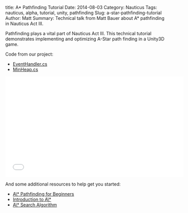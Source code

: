 title: A* Pathfinding Tutorial
Date: 2014-08-03
Category: Nauticus
Tags: nauticus, alpha, tutorial, unity, pathfinding
Slug: a-star-pathfinding-tutorial
Author: Matt
Summary: Technical talk from Matt Bauer about A* pathfinding in Nauticus Act III. 

Pathfinding plays a vital part of Nauticus Act III.
This technical tutorial demonstrates implementing and optimizing A-Star path finding in a Unity3D game.

Code from our project:
<ul>
    <li><a href="https://docs.google.com/file/d/0B-JImkXz82YGdjZpb0U3aXNubTA">EventHandler.cs</a></li>
    <li><a href="https://docs.google.com/file/d/0B-JImkXz82YGbTVtMTM4a214aXc">MinHeap.cs</a></li>
</ul>

<div class="video-container">
    <iframe width="560" height="315" src="//www.youtube-nocookie.com/embed/Lv9LyAwxGXY?rel=0" frameborder="0" allowfullscreen></iframe>
</div>


And some additional resources to help get you started:
<ul>
    <li><a href="http://www.policyalmanac.org/games/aStarTutorial.htm">A\* Pathfinding for Beginners</a></li>
    <li><a href="http://theory.stanford.edu/~amitp/GameProgramming/AStarComparison.html">Introduction to A\*</a></li>
    <li><a href="http://en.wikipedia.org/wiki/A*_search_algorithm">A\* Search Algorithm</a></li>
</ul>
